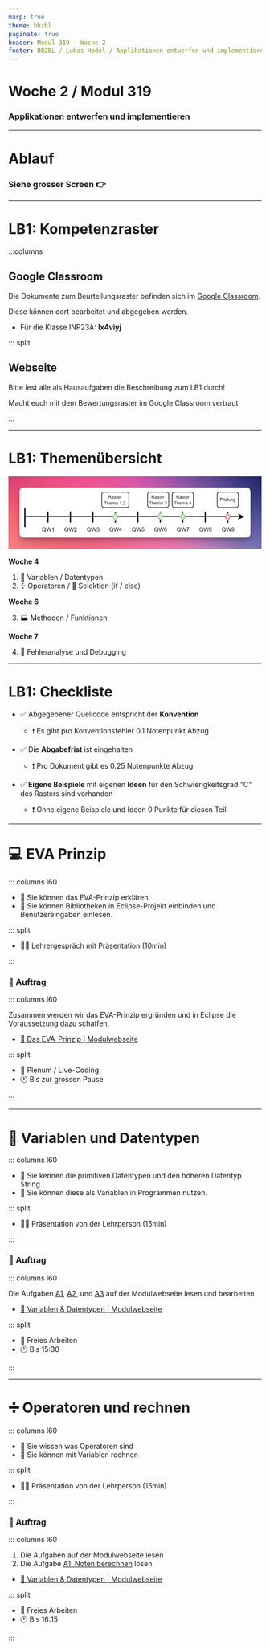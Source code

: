 ```yaml
---
marp: true
theme: bbzbl
paginate: true
header: Modul 319 - Woche 2
footer: BBZBL / Lukas Hodel / Applikationen entwerfen und implementieren
---
```


<!-- _class: big center -->

# Woche 2 / Modul 319

### Applikationen entwerfen und implementieren

---

<!-- _class: big center -->

# Ablauf

### Siehe grosser Screen :point_right:

---

# LB1: Kompetenzraster

:::columns

## Google Classroom

Die Dokumente zum Beurteilungsraster befinden sich im
[Google Classroom](https://classroom.google.com).

Diese können dort bearbeitet und abgegeben werden.

- Für die Klasse INP23A: **lx4viyj**

::: split

## Webseite

Bitte lest alle als Hausaufgaben die Beschreibung zum LB1 durch!

Macht euch mit dem Bewertungsraster im Google Classroom vertraut

:::

---

# LB1: Themenübersicht
![bg right fit](./images/meilensteine.png)

**Woche 4**

1. :scroll: Variablen / Datentypen
2. :heavy_division_sign: Operatoren / 
   :twisted_rightwards_arrows: Selektion (if / else)

**Woche 6**

3. :factory: Methoden / Funktionen

**Woche 7**

4. :bug: Fehleranalyse und Debugging

---

<!-- _class: emoji-list -->

# LB1: Checkliste

- :white_check_mark: Abgegebener Quellcode entspricht der **Konvention**
  - :exclamation: Es gibt pro Konventionsfehler 0.1 Notenpunkt Abzug

- :white_check_mark: Die **Abgabefrist** ist eingehalten
  - :exclamation: Pro Dokument gibt es 0.25 Notenpunkte Abzug

- :white_check_mark: **Eigene Beispiele** mit eigenen **Ideen** für den Schwierigkeitsgrad "C" des Rasters sind vorhanden
  - :exclamation: Ohne eigene Beispiele und Ideen 0 Punkte für diesen Teil

---

<!-- _class: emoji-list -->

# :computer: EVA Prinzip

::: columns l60

- :dart: Sie können das EVA-Prinzip erklären.
- :dart: Sie können Bibliotheken in Eclipse-Projekt einbinden und Benutzereingaben einlesen.

::: split

- :man_teacher: Lehrergespräch  mit Präsentation (10min)

:::

### :pencil: Auftrag

::: columns l60

Zusammen werden wir das EVA-Prinzip ergründen und in Eclipse die Voraussetzung dazu schaffen.

- [:link: Das EVA-Prinzip | Modulwebseite](https://codingluke.github.io/bbzbl-modul-319/docs/woche02/2a-eva/)

::: split

- :dna: Plenum / Live-Coding
- :clock1: Bis zur grossen Pause

:::

---

<!-- _class: emoji-list -->

# :scroll: Variablen und Datentypen

::: columns l60

- :dart: Sie kennen die primitiven Datentypen und den höheren Datentyp String
- :dart: Sie können diese als Variablen in Programmen nutzen.

::: split

- :man_teacher: Präsentation von der Lehrperson (15min)

:::

### :pencil: Auftrag

::: columns l60

Die Aufgaben [A1](/docs/woche02/2b-datentypen/primitive-datentypen.md#pen-a1-datentypen-bestimmen), [A2](/docs/woche02/2b-datentypen/variablen.md#pen-a2-datentypen-initialisieren), und [A3](/docs/woche02/2b-datentypen/casting.md#pen-a3-datentypen-konvertieren) auf der Modulwebseite lesen und bearbeiten

- [:link: Variablen & Datentypen | Modulwebseite](https://codingluke.github.io/bbzbl-modul-319/docs/woche02/2b-datentypen/)

::: split

- :dna: Freies Arbeiten
- :clock1: Bis 15:30

:::

---

<!-- _class: emoji-list -->

# :heavy_division_sign: Operatoren und rechnen

::: columns l60

- :dart: Sie wissen was Operatoren sind
- :dart: Sie können mit Variablen rechnen

::: split

- :man_teacher: Präsentation von der Lehrperson (15min)

:::

### :pencil: Auftrag

::: columns l60

1. Die Aufgaben auf der Modulwebseite lesen
2. Die Aufgabe [A1: Noten berechnen](/docs/woche02/operatoren.md#pen-a1-noten-berechnen) lösen

- [:link: Variablen & Datentypen | Modulwebseite](https://codingluke.github.io/bbzbl-modul-319/docs/woche02/2b-datentypen/)

::: split

- :dna: Freies Arbeiten
- :clock1: Bis 16:15

:::

